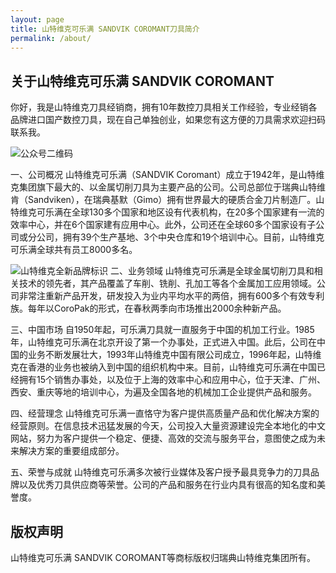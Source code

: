 ```yaml
---
layout: page
title: 山特维克可乐满 SANDVIK COROMANT刀具简介
permalink: /about/
---
```


## 关于山特维克可乐满 SANDVIK COROMANT
你好，我是山特维克刀具经销商，拥有10年数控刀具相关工作经验，专业经销各品牌进口国产数控刀具，现在自己单独创业，如果您有这方便的刀具需求欢迎扫码联系我。

![公众号二维码](https://github.com/lemonchann/images/raw/master/gzh/%E6%96%87%E6%9C%AB%E6%8E%A8%E5%B9%BF%E6%96%87%E6%A1%88.png)


一、公司概况
山特维克可乐满（SANDVIK Coromant）成立于1942年，是山特维克集团旗下最大的、以金属切削刀具为主要产品的公司。公司总部位于瑞典山特维肯（Sandviken），在瑞典基默（Gimo）拥有世界最大的硬质合金刀片制造厂。山特维克可乐满在全球130多个国家和地区设有代表机构，在20多个国家建有一流的效率中心，并在6个国家建有应用中心。此外，公司还在全球60多个国家设有子公司或分公司，拥有39个生产基地、3个中央仓库和19个培训中心。目前，山特维克可乐满全球共有员工8000多名。

![山特维克全新品牌标识](https://cdn.sandvik.coromant.cn/files/sitecollectionimages/press/press_releases/new-brand-page-image_jpg.webp)
二、业务领域
山特维克可乐满是全球金属切削刀具和相关技术的领先者，其产品覆盖了车削、铣削、孔加工等各个金属加工应用领域。公司非常注重新产品开发，研发投入为业内平均水平的两倍，拥有600多个有效专利族。每年以CoroPak的形式，在春秋两季向市场推出2000余种新产品。

三、中国市场
自1950年起，可乐满刀具就一直服务于中国的机加工行业。1985年，山特维克可乐满在北京开设了第一个办事处，正式进入中国。此后，公司在中国的业务不断发展壮大，1993年山特维克中国有限公司成立，1996年起，山特维克在香港的业务也被纳入到中国的组织机构中来。目前，山特维克可乐满在中国已经拥有15个销售办事处，以及位于上海的效率中心和应用中心，位于天津、广州、西安、重庆等地的培训中心，为遍及全国各地的机械加工企业提供产品和服务。

四、经营理念
山特维克可乐满一直恪守为客户提供高质量产品和优化解决方案的经营原则。在信息技术迅猛发展的今天，公司投入大量资源建设完全本地化的中文网站，努力为客户提供一个稳定、便捷、高效的交流与服务平台，意图使之成为未来解决方案的重要组成部分。

五、荣誉与成就
山特维克可乐满多次被行业媒体及客户授予最具竞争力的刀具品牌以及优秀刀具供应商等荣誉。公司的产品和服务在行业内具有很高的知名度和美誉度。

## 版权声明

山特维克可乐满 SANDVIK COROMANT等商标版权归瑞典山特维克集团所有。

